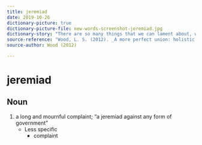 ```yaml
---
title: jeremiad
date: 2019-10-26
dictionary-picture: true
dictionary-picture-file: new-words-screenshot-jeremiad.jpg
dictionary-story: "There are so many things that we can lament about, what can we do to bring hope?"
source-reference: "Wood, L. S. (2012). _A more perfect union: holistic worldviews and the transformation of American culture after World War II_. New York; Oxford: Oxford University Press."
source-author: Wood (2012)

---
```



# jeremiad


## Noun

1. a long and mournful complaint; “a jeremiad against any form of government”
	- Less specific
		- complaint